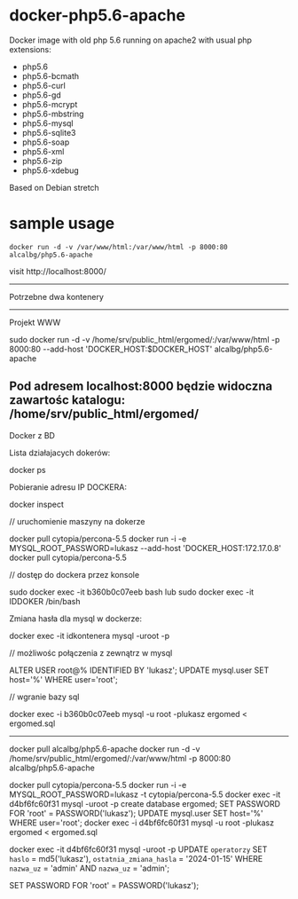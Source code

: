 # docker-php5.6-apache
Docker image with old php 5.6 running on apache2 with usual php extensions:

- php5.6
- php5.6-bcmath
- php5.6-curl
- php5.6-gd
- php5.6-mcrypt
- php5.6-mbstring
- php5.6-mysql
- php5.6-sqlite3
- php5.6-soap
- php5.6-xml
- php5.6-zip
- php5.6-xdebug

Based on Debian stretch

# sample usage
`docker run -d -v /var/www/html:/var/www/html -p 8000:80 alcalbg/php5.6-apache`

visit http://localhost:8000/

------
Potrzebne dwa kontenery 

---
Projekt WWW

sudo docker run -d -v /home/srv/public_html/ergomed/:/var/www/html -p 8000:80 --add-host 'DOCKER_HOST:$DOCKER_HOST' alcalbg/php5.6-apache

Pod adresem localhost:8000 będzie widoczna zawartośc katalogu: 
/home/srv/public_html/ergomed/
---

Docker z BD

Lista działajacych dokerów:

docker ps

Pobieranie adresu IP DOCKERA:

docker inspect <container ID>

// uruchomienie maszyny na dokerze

docker pull cytopia/percona-5.5
docker run -i -e MYSQL_ROOT_PASSWORD=lukasz --add-host 'DOCKER_HOST:172.17.0.8' docker pull cytopia/percona-5.5

// dostęp do dockera przez konsole

sudo docker exec -it b360b0c07eeb bash
lub
sudo docker exec -it IDDOKER /bin/bash

Zmiana hasła dla mysql w dockerze:

docker exec -it idkontenera mysql -uroot -p

// możliwośc połączenia z zewnątrz w mysql

ALTER USER root@% IDENTIFIED BY 'lukasz';
UPDATE mysql.user SET host='%' WHERE user='root';

// wgranie bazy sql

docker exec -i b360b0c07eeb mysql -u root -plukasz ergomed < ergomed.sql


------------
docker pull alcalbg/php5.6-apache
docker run -d -v /home/srv/public_html/ergomed/:/var/www/html -p 8000:80 alcalbg/php5.6-apache


docker pull cytopia/percona-5.5
docker run -i -e MYSQL_ROOT_PASSWORD=lukasz -t cytopia/percona-5.5
docker exec -it d4bf6fc60f31 mysql -uroot -p
create database ergomed;
SET PASSWORD FOR 'root' = PASSWORD('lukasz');
UPDATE mysql.user SET host='%' WHERE user='root';
docker exec -i d4bf6fc60f31 mysql -u root -plukasz ergomed < ergomed.sql

docker exec -it d4bf6fc60f31 mysql -uroot -p
UPDATE `operatorzy` SET `haslo` = md5('lukasz'), `ostatnia_zmiana_hasla` = '2024-01-15' WHERE `nazwa_uz` = 'admin' AND `nazwa_uz` = 'admin';


SET PASSWORD FOR 'root' = PASSWORD('lukasz');

